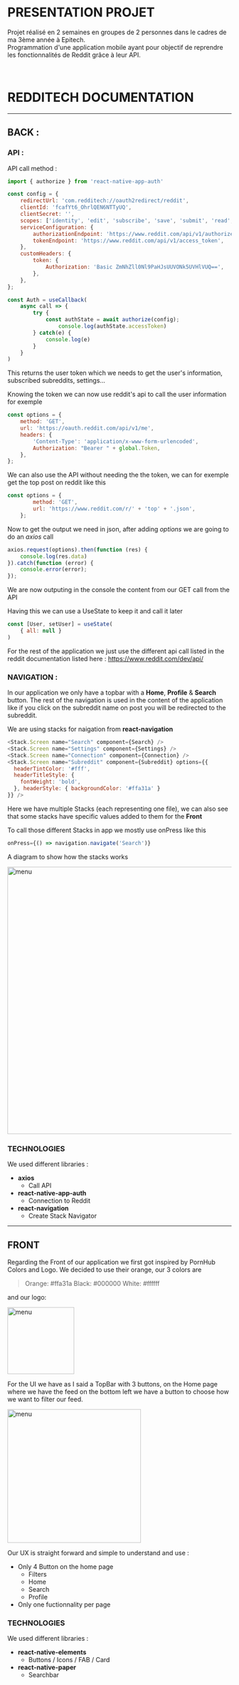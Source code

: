 # PRESENTATION PROJET

Projet réalisé en 2 semaines en groupes de 2 personnes dans le cadres de ma 3ème année à Epitech. </br>
Programmation d'une application mobile ayant pour objectif de reprendre les fonctionnalités de Reddit grâce à leur API.

</br>

# REDDITECH DOCUMENTATION

- - - -

## BACK :

### API :

API call method :

```js
import { authorize } from 'react-native-app-auth'

const config = {
    redirectUrl: 'com.redditech://oauth2redirect/reddit',
    clientId: 'fcafYt6_OhrlQEN6NTTyUQ',
    clientSecret: '',
    scopes: ['identity', 'edit', 'subscribe', 'save', 'submit', 'read', 'modconfig', 'account', 'vote', 'flair', 'mysubreddits'],
    serviceConfiguration: {
        authorizationEndpoint: 'https://www.reddit.com/api/v1/authorize.compact',
        tokenEndpoint: 'https://www.reddit.com/api/v1/access_token',
    },
    customHeaders: {
        token: {
            Authorization: 'Basic ZmNhZll0Nl9PaHJsUUVONk5UVHlVUQ==',
        },
    },
};

const Auth = useCallback(
    async call => {
        try {
            const authState = await authorize(config);
                console.log(authState.accessToken)
        } catch(e) {
            console.log(e)
        }
    }
)
```
This returns the user token which we needs to get the user's information, subscribed subreddits, settings...

Knowing the token we can now use reddit's api to call the user information for exemple
```js
const options = {
    method: 'GET',
    url: 'https://oauth.reddit.com/api/v1/me',
    headers: {
        'Content-Type': 'application/x-www-form-urlencoded',
        Authorization: "Bearer " + global.Token,
    },
};
```

We can also use the API without needing the the token, we can for exemple get the top post on reddit like this
```js
const options = {
        method: 'GET',
        url: 'https://www.reddit.com/r/' + 'top' + '.json',
    };
```

Now to get the output we need in json, after adding *options* we are going to do an *axios* call
```js
axios.request(options).then(function (res) {
    console.log(res.data)
}).catch(function (error) {
    console.error(error);
});
```
We are now outputing in the console the content from our GET call from the API

Having this we can use a UseState to keep it and call it later
```js
const [User, setUser] = useState(
    { all: null }
)
```

For the rest of the application we just use the different api call listed in the reddit documentation listed here : https://www.reddit.com/dev/api/

### NAVIGATION :

In our application we only have a topbar with a **Home**, **Profile** & **Search** button. The rest of the navigation is used in the content of the application like if you click on the subreddit name on post you will be redirected to the subreddit.

We are using stacks for naigation from **react-navigation**
```js
<Stack.Screen name="Search" component={Search} />
<Stack.Screen name="Settings" component={Settings} />
<Stack.Screen name="Connection" component={Connection} />
<Stack.Screen name="Subreddit" component={Subreddit} options={{
  headerTintColor: '#fff',
  headerTitleStyle: {
    fontWeight: 'bold',
  }, headerStyle: { backgroundColor: '#ffa31a' }
}} />
```
Here we have multiple Stacks (each representing one file), we can also see that some stacks have specific values added to them for the **Front**

To call those different Stacks in app we mostly use onPress like this
```js
onPress={() => navigation.navigate('Search')}
```
A diagram to show how the stacks works

<img width="600" alt="menu" src="https://www.kaliop.com//app/uploads/2020/05/React-Navigation-Navigate-with-ease.png">

### TECHNOLOGIES

We used different libraries :
- **axios**
    - Call API
- **react-native-app-auth**
    - Connection to Reddit
- **react-navigation**
    - Create Stack Navigator

- - - -

## FRONT

Regarding the Front of our application we first got inspired by PornHub Colors and Logo. We decided to use their orange, our 3 colors are
> Orange: #ffa31a
> Black:  #000000
> White:  #ffffff

and our logo:

<img width="150" alt="menu" src="https://user-images.githubusercontent.com/63443236/139917946-6cbcb1e7-8ab8-4315-b152-2ff9cc8472ca.png">

For the UI we have as I said a TopBar with 3 buttons, on the Home page where we have the feed on the bottom left we have a button to choose how we want to filter our feed.

<img width="300" alt="menu" src="https://user-images.githubusercontent.com/63443236/139919405-733473b8-cc60-4937-a6d3-52aefdbb1b3e.jpg">

Our UX is straight forward and simple to understand and use :
- Only 4 Button on the home page
    - Filters
    - Home
    - Search
    - Profile
 - Only one fuctionnality per page

### TECHNOLOGIES

We used different libraries :
- **react-native-elements**
    - Buttons / Icons / FAB / Card
- **react-native-paper**
    - Searchbar
